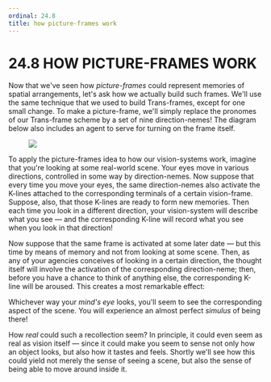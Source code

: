 ```yaml
---
ordinal: 24.8
title: how picture-frames work
---
```


# 24.8 HOW PICTURE-FRAMES WORK 

<p>Now that we've seen how <em>picture-frames</em> could represent memories of spatial arrangements, let's ask how we actually build such frames. We'll use the same technique that we used to build Trans-frames, except for one small change. To make a picture-frame, we'll simply replace the pronomes of our Trans-frame scheme by a set of nine direction-nemes! The diagram below also includes an agent to serve for turning on the frame itself.</p>
<figure><img src="/images/ch24/24-5.png"/></figure>
<p>To apply the picture-frames idea to how our vision-systems work, imagine that you're looking at some real-world scene. Your eyes move in various directions, controlled in some way by direction-nemes. Now suppose that every time you move your eyes, the same direction-nemes also activate the K-lines attached to the corresponding terminals of a certain vision-frame. Suppose, also, that those K-lines are ready to form new memories. Then each time you look in a different direction, your vision-system will describe what you see &mdash; and the corresponding K-line will record what you see when you look in that direction!</p>
<p>Now suppose that the same frame is activated at some later date &mdash; but this time by means of memory and not from looking at some scene. Then, as any of your agencies conceives of looking in a certain direction, the thought itself will involve the activation of the corresponding direction-neme; then, before you have a chance to think of anything else, the corresponding K-line will be aroused. This creates a most remarkable effect:</p>
<p>Whichever way your <em>mind's eye</em> looks, you'll seem to see the corresponding aspect of the scene. You will experience an almost perfect <em>simulus</em> of being there!</p>
<p>How <em>real</em> could such a recollection seem? In principle, it could even seem as real as vision itself &mdash; since it could make you seem to sense not only how an object looks, but also how it tastes and feels. Shortly we'll see how this could yield not merely the sense of seeing a scene, but also the sense of being able to move around inside it.</p>